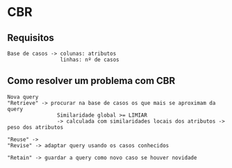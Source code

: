 # CBR

## Requisitos

    Base de casos -> colunas: atributos
                     linhas: nº de casos

## Como resolver um problema com CBR

    Nova query
    "Retrieve" -> procurar na base de casos os que mais se aproximam da query
                    Similaridade global >= LIMIAR
                    -> calculada com similaridades locais dos atributos -> peso dos atributos

    "Reuse" ->
    "Revise" -> adaptar query usando os casos conhecidos

    "Retain" -> guardar a query como novo caso se houver novidade